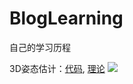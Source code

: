 # BlogLearning
 自己的学习历程

3D姿态估计：[代码](https://github.com/1165048017/BlogLearning/tree/master/3Dpose),  [理论](http://mp.weixin.qq.com/s?__biz=MzU1NzU2MzcyMw==&mid=2247484001&idx=1&sn=2cfefb8f0a266321e8d1b1948f626ee9&chksm=fc32a845cb4521538e5d4c2a81853fcd301bb1e9b5dc8780acb1750a225af33a6c5af2e328f0&token=2041151839&lang=zh_CN#rd)
![](https://mmbiz.qpic.cn/mmbiz_png/e9lAmYolz6woicmNPgyfodOictvXW54kd0tq6SEY3icfYaanHA57IEk9E8cfMujNpMMuOKlROaiabYY6c6xd2ZicYcw/640?wx_fmt=png&tp=webp&wxfrom=5&wx_lazy=1&wx_co=1)
